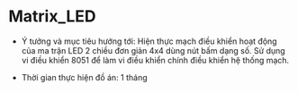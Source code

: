 # Matrix_LED

- Ý tưởng và mục tiêu hướng tới: Hiện thực mạch điều khiển hoạt động của ma trận LED 2 chiều đơn giản 4x4 dùng nút bấm dạng số. Sử dụng vi điều khiển 8051 để làm vi điều khiển chính điều khiển hệ thống mạch. 

- Thời gian thực hiện đồ án: 1 tháng

